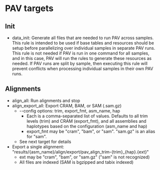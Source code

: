 # PAV targets


## Init

* data_init: Generate all files that are needed to run PAV across samples. This rule is intended to be used if base
  tables and resources should be setup before parallelizing over individual samples in separate PAV runs. This rule
  is not needed if PAV is run in one command for all samples, and in this case, PAV will run the rules to generate these
  resources as needed. If PAV runs are split by sample, then executing this rule will prevent conflicts when processing
  individual samples in their own PAV runs.

## Alignments

* align_all: Run alignments and stop
* align_export_all: Export CRAM, BAM, or SAM (.sam.gz)
  * --config options: trim, export_fmt, asm_name, hap
    * Each is a comma-separated list of values. Defaults to all trim levels (trim) and CRAM (export_fmt),
      and all assemblies and haplotypes based on the configuration (asm_name and hap)
    * export_fmt may be "cram", "bam", or "sam". "sam.gz" is an alias for "sam".
  * See next target for details 
* Export a single alignment: "results/{asm_name}/align/export/pav_align_trim-{trim}_{hap}.{ext}"
  * ext may be "cram", "bam", or "sam.gz" ("sam" is not recognized)
  * All files are indexed (SAM is bgzipped and tabix indexed)
